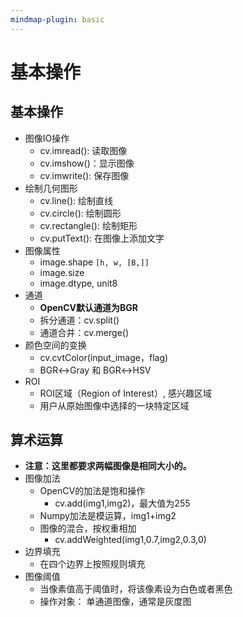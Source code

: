 ```yaml
---
mindmap-plugin: basic
---
```

# 基本操作
## 基本操作
- 图像IO操作
	- cv.imread(): 读取图像
	- cv.imshow()：显示图像
	- cv.imwrite(): 保存图像
- 绘制几何图形
	- cv.line(): 绘制直线
	- cv.circle(): 绘制圆形
	- cv.rectangle(): 绘制矩形
	- cv.putText(): 在图像上添加文字
- 图像属性
	- image.shape `[h, w, [B,]]`
	- image.size
	- image.dtype, unit8
- 通道
	- **OpenCV默认通道为BGR**
	- 拆分通道：cv.split()
	- 通道合并：cv.merge()
- 颜色空间的变换
	- cv.cvtColor(input_image，flag)
	- BGR↔Gray 和 BGR↔HSV
- ROI
	- ROI区域（Region of Interest）, 感兴趣区域
	- 用户从原始图像中选择的一块特定区域

## 算术运算
- **注意：这里都要求两幅图像是相同大小的。** 
- 图像加法
	- OpenCV的加法是饱和操作
		- cv.add(img1,img2)，最大值为255
	- Numpy加法是模运算，img1+img2
	- 图像的混合，按权重相加
		- cv.addWeighted(img1,0.7,img2,0.3,0)
- 边界填充
	- 在四个边界上按照规则填充
- 图像阈值
	- 当像素值高于阈值时，将该像素设为白色或者黑色
	- 操作对象： 单通道图像，通常是灰度图